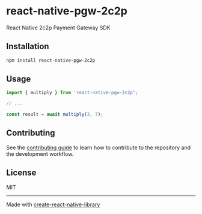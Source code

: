 # react-native-pgw-2c2p

React Native 2c2p Payment Gateway SDK

## Installation

```sh
npm install react-native-pgw-2c2p
```

## Usage

```js
import { multiply } from 'react-native-pgw-2c2p';

// ...

const result = await multiply(3, 7);
```

## Contributing

See the [contributing guide](CONTRIBUTING.md) to learn how to contribute to the repository and the development workflow.

## License

MIT

---

Made with [create-react-native-library](https://github.com/callstack/react-native-builder-bob)
